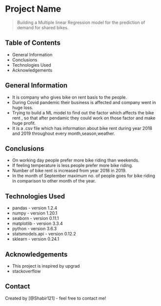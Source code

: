 # Project Name
> Building a Multiple linear Regression model for the prediction of demand for shared bikes.


## Table of Contents
* General Information
* Conclusions
* Technologies Used
* Acknowledgements 


## General Information
- It is company who gives bike on rent basis to the people.
- During Covid pandemic their business is affected and company went in huge loss. 
- Trying to build a ML model to find out the factor which affects the bike rent , so that after pendamic they could work on those factor and make huge profit.
- It is a .csv file which has information about bike rent during year 2018 and 2019 throughout every month,season,weather.


## Conclusions
- On working day people prefer more bike riding than weekends.
- If feeling temperature is less people prefer more bike riding.
- Number of bike rent is increased from year 2018 in 2019.
- In the month of September maximum no. of people goes for bike riding in comparison to other month of the year.


## Technologies Used
- pandas - version 1.2.4
- numpy - version 1.20.1
- seaborn - version 0.11.1
- matplotlib - version 3.3.4
- python - version 3.6.3
- statsmodels.api - version 0.12.2
- sklearn - version 0.24.1


## Acknowledgements
- This project is inspired by upgrad
- stackoverflow


## Contact
Created by [@Shabir121] - feel free to contact me!

